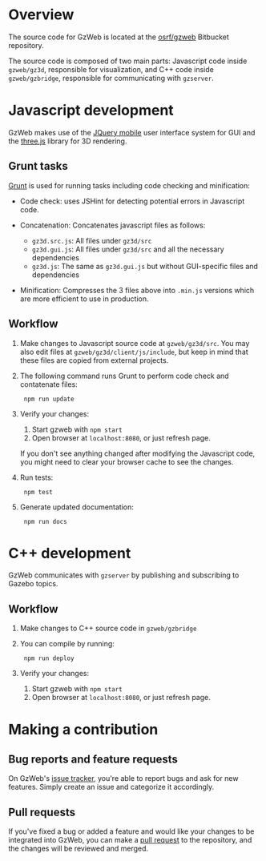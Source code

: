 # Overview

The source code for GzWeb is located at the
[osrf/gzweb](https://bitbucket.org/osrf/gzweb) Bitbucket repository.

The source code is composed of two main parts: Javascript code inside `gzweb/gz3d`,
responsible for visualization, and C++ code inside `gzweb/gzbridge`,
responsible for communicating with `gzserver`.

# Javascript development

GzWeb makes use of the
[JQuery mobile](http://jquerymobile.com/) user interface system for GUI and the
[three.js](http://threejs.org/) library for 3D rendering.

## Grunt tasks

[Grunt](http://gruntjs.com/) is used for running tasks including code checking and minification:

* Code check: uses JSHint for detecting potential errors in Javascript code.

* Concatenation: Concatenates javascript files as follows:

    * `gz3d.src.js`: All files under `gz3d/src`
    * `gz3d.gui.js`: All files under `gz3d/src` and all the necessary dependencies
    * `gz3d.js`: The same as `gz3d.gui.js` but without GUI-specific files and dependencies

* Minification: Compresses the 3 files above into `.min.js` versions which are more
  efficient to use in production.

## Workflow

1. Make changes to Javascript source code at `gzweb/gz3d/src`. You may also
   edit files at `gzweb/gz3d/client/js/include`, but keep in mind that these
   files are copied from external projects.

1. The following command runs Grunt to perform code check and contatenate files:

        npm run update

1. Verify your changes:

    1. Start gzweb with `npm start`
    1. Open browser at `localhost:8080`, or just refresh page.

    If you don't see anything changed after modifying the Javascript code, you
    might need to clear your browser cache to see the changes.

1. Run tests:

        npm test

1. Generate updated documentation:

        npm run docs

# C++ development

GzWeb communicates with `gzserver` by publishing and subscribing to Gazebo topics.

## Workflow

1. Make changes to C++ source code in `gzweb/gzbridge`

1. You can compile by running:

        npm run deploy

1. Verify your changes:

    1. Start gzweb with `npm start`
    1. Open browser at `localhost:8080`, or just refresh page.

# Making a contribution

## Bug reports and feature requests

On GzWeb's [issue tracker](https://bitbucket.org/osrf/gzweb/issues),
you're able to report bugs and ask for new features. Simply create an issue and
categorize it accordingly.

## Pull requests

If you've fixed a bug or added a feature and would like your changes to be
integrated into GzWeb, you can make a
[pull request](https://bitbucket.org/osrf/gzweb/pull-requests)  to the
repository, and the changes will be reviewed and merged.

